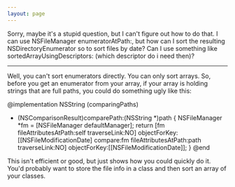 ```yaml
---
layout: page
---
```




Sorry, maybe it's a stupid question, but I can't figure out how to do that. I can use NSFileManager     enumeratorAtPath:, but how can I sort the resulting NSDirectoryEnumerator so to sort files by date? Can I use something like     sortedArrayUsingDescriptors: (which descriptor do i need then)?

----

Well, you can't sort enumerators directly. You can only sort arrays. So, before you get an enumerator from your array, if your array is holding strings that are full paths, you could do something ugly like this:
    
@implementation NSString (comparingPaths)
- (NSComparisonResult)comparePath:(NSString *)path
{
    NSFileManager *fm = [NSFileManager defaultManager];
    return [fm fileAttributesAtPath:self traverseLink:NO] objectForKey:[[NSFileModificationDate] compare:fm fileAttributesAtPath:path traverseLink:NO] objectForKey:[[NSFileModificationDate]];
}
@end

This isn't efficient or good, but just shows how you could quickly do it. You'd probably want to store the file info in a class and then sort an array of your classes.
